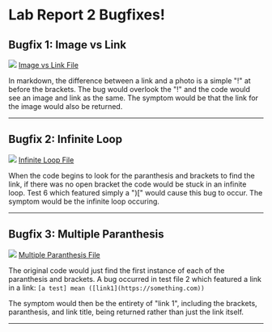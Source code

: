 # Lab Report 2 Bugfixes!

## Bugfix 1: Image vs Link
![](https://user-images.githubusercontent.com/103162560/165028539-6f8a028b-ca7e-49e8-ac90-148a9a177e05.jpg)
[Image vs Link File](https://github.com/jwbarkes/markdown-parser/blob/main/test-file3.md)

In markdown, the difference between a link and a photo is a simple "!" at before the brackets. The bug would overlook the "!" and the code would see an image and link as the same. The symptom would be that the link for the image would also be returned.
___
## Bugfix 2: Infinite Loop
![](https://user-images.githubusercontent.com/103162560/165028582-56d59168-f6d7-4671-ba6d-41d10f3ca5f6.jpg)
[Infinite Loop File](https://github.com/jwbarkes/markdown-parser/blob/main/test-file2.md)

When the code begins to look for the paranthesis and brackets to find the link, if there was no open bracket the code would be stuck in an infinite loop. Test 6 which featured simply a ")[" would cause this bug to occur. The symptom would be the infinite loop occuring.
___
## Bugfix 3: Multiple Paranthesis
![](https://user-images.githubusercontent.com/103162560/165028608-a1239f7b-b3ae-42d9-bfb5-e7b003d3914c.jpg)
[Multiple Paranthesis File](https://github.com/jwbarkes/markdown-parser/blob/main/test-file6.md)

The original code would just find the first instance of each of the paranthesis and brackets. A bug occurred in test file 2 which featured a link in a link: 
`[a test] mean ([link1](https://something.com))`
 
The symptom would then be the entirety of "link 1", including the brackets, paranthesis, and link title, being returned rather than just the link itself.
___
